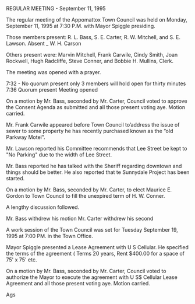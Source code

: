 REGULAR MEETING - September 11, 1995

The regular meeting of the Appomattox Town Council was held
on Monday, September 11, 1995 at 7:30 P.M. with Mayor Spiggle
presiding.

Those members present: R. L. Bass, S. E. Carter, R. W. Mitchell,
and S. E. Lawson. Absent _ W. H. Carson

Others present were: Marvin Mitchell, Frank Carwile, Cindy
Smith, Joan Rockwell, Hugh Radcliffe, Steve Conner, and
Bobbie H. Mullins, Clerk.

The meeting was opened with a prayer.

7:32 - No quorum present only 3 members will hold open
for thirty minutes
7:36 Quorum present Meeting opened

On a motion by Mr. Bass, seconded by Mr. Carter, Council voted
to approve the Consent Agenda as submitted and all those present
voting aye. Motion carried.

Mr. Frank Carwile appeared before Town Council to’address the
issue of sewer to some property he has recently purchased known
as the “old Parkway Motel".

Mr. Lawson reported his Committee recommends that Lee Street
be kept to "No Parking" due to the width of Lee Street.

Mr. Bass reported he has talked with the Sheriff regarding
downtown and things should be better. He also reported that
te Sunnydale Project has been started.

On a motion by Mr. Bass, seconded by Mr. Carter, to elect
Maurice E. Gordon to Town Council to fill the unexpired term
of H. W. Conner.

A lengthy discussion followed.

Mr. Bass withdrew his motion
Mr. Carter withdrew his second

A work session of the Town Council was set for Tuesday
September 19, 1995 at 7:00 PM. in the Town Office.

Mayor Spiggle presented a Lease Agreement with U S Cellular.
He specified the terms of the agreement ( Terms 20 years, Rent
$400.00 for a space of 75' x 75' etc.

On a motion by Mr. Bass, seconded by Mr. Carter, Council voted
to authorize the Mayor to execute the agreement with U S$ Cellular
Lease Agreement and all those present voting aye. Motion carried.

Ags

